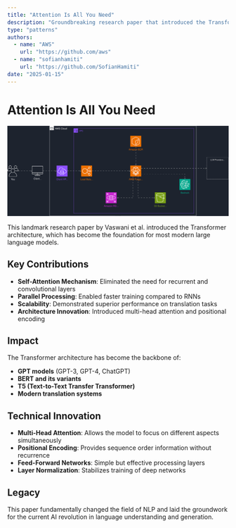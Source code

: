 ```yaml
---
title: "Attention Is All You Need"
description: "Groundbreaking research paper that introduced the Transformer architecture, revolutionizing natural language processing"
type: "patterns"
authors:
  - name: "AWS"
    url: "https://github.com/aws"
  - name: "sofianhamiti"
    url: "https://github.com/SofianHamiti"
date: "2025-01-15"
---
```


# Attention Is All You Need

![Pattern Architecture](./pattern.svg)

This landmark research paper by Vaswani et al. introduced the Transformer architecture, which has become the foundation for most modern large language models.

## Key Contributions

- **Self-Attention Mechanism**: Eliminated the need for recurrent and convolutional layers
- **Parallel Processing**: Enabled faster training compared to RNNs
- **Scalability**: Demonstrated superior performance on translation tasks
- **Architecture Innovation**: Introduced multi-head attention and positional encoding

## Impact

The Transformer architecture has become the backbone of:
- **GPT models** (GPT-3, GPT-4, ChatGPT)
- **BERT and its variants**
- **T5 (Text-to-Text Transfer Transformer)**
- **Modern translation systems**

## Technical Innovation

- **Multi-Head Attention**: Allows the model to focus on different aspects simultaneously
- **Positional Encoding**: Provides sequence order information without recurrence
- **Feed-Forward Networks**: Simple but effective processing layers
- **Layer Normalization**: Stabilizes training of deep networks

## Legacy

This paper fundamentally changed the field of NLP and laid the groundwork for the current AI revolution in language understanding and generation.
